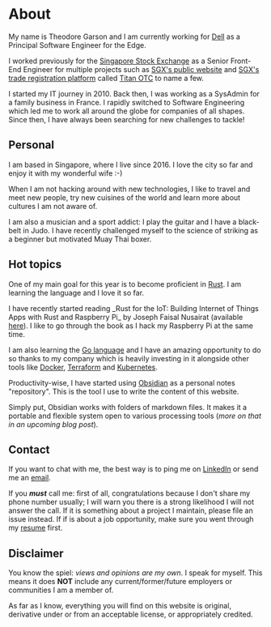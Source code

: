 # About

My name is Theodore Garson and I am currently working for [Dell](https://www.dellemc.com/en-sg/index.htm) as a Principal Software Engineer for the Edge.

I worked previously for the [Singapore Stock Exchange](https://www.sgx.com) as a Senior Front-End Engineer for multiple projects such as [SGX's public website](https://www.sgx.com) and [SGX's trade registration platform](https://api2.sgx.com/sites/default/files/2018-05/Titan%20OTC%20Factsheet.pdf) called [Titan OTC](https://titanotc.sgx.com/) to name a few.

I started my IT journey in 2010. Back then, I was working as a SysAdmin for a family business in France. I rapidly switched to Software Engineering which led me to work all around the globe for companies of all shapes. Since then, I have always been searching for new challenges to tackle!

## Personal

I am based in Singapore, where I live since 2016. I love the city so far and enjoy it with my wonderful wife :-)

When I am not hacking around with new technologies, I like to travel and meet new people, try new cuisines of the world and learn more about cultures I am not aware of.

I am also a musician and a sport addict: I play the guitar and I have a black-belt in Judo. I have recently challenged myself to the science of striking as a beginner but motivated Muay Thai boxer.

## Hot topics

One of my main goal for this year is to become proficient in [Rust](https://www.rust-lang.org/). I am learning the language and I love it so far.

I have recently started reading \_Rust for the IoT: Building Internet of Things Apps with Rust and Raspberry Pi\_ by Joseph Faisal Nusairat (available [here](https://www.apress.com/gp/book/9781484258590)). I like to go through the book as I hack my Raspberry Pi at the same time.

I am also learning the [Go language](https://golang.org/) and I have an amazing opportunity to do so thanks to my company which is heavily investing in it alongside other tools like [Docker](https://www.docker.com/), [Terraform](https://www.terraform.io/) and [Kubernetes](https://kubernetes.io/).

Productivity-wise, I have started using [Obsidian](https://obsidian.md/) as a personal notes "repository". This is the tool I use to write the content of this website.

Simply put, Obsidian works with folders of markdown files. It makes it a portable and flexible system open to various processing tools (_more on that in an upcoming blog post_).

## Contact

If you want to chat with me, the best way is to ping me on [LinkedIn](https://www.linkedin.com/in/theodoregarsoncorbeaux/) or send me an [email](mailto:theodore.corbeaux@gmail.com).

If you **_must_** call me: first of all, congratulations because I don't share my phone number usually; I will warn you there is a strong likelihood I will not answer the call. If it is something about a project I maintain, please file an issue instead. If if is about a job opportunity, make sure you went through my [resume](https://github.com/TheodoreGC/blog/blob/master/resume/Theodore_GARSON.pdf) first.

## Disclaimer

You know the spiel: _views and opinions are my own_. I speak for myself. This means it does **NOT** include any current/former/future employers or communities I am a member of.

As far as I know, everything you will find on this website is original, derivative under or from an acceptable license, or appropriately credited.
